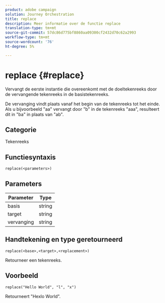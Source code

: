 ```yaml
---
product: adobe campaign
solution: Journey Orchestration
title: replace
description: Meer informatie over de functie replace
translation-type: tm+mt
source-git-commit: 57dc86d775bf8860aa09300cf2432d70c62a2993
workflow-type: tm+mt
source-wordcount: '76'
ht-degree: 5%

---
```



# replace {#replace}

Vervangt de eerste instantie die overeenkomt met de doeltekenreeks door de vervangende tekenreeks in de basistekenreeks.

De vervanging vindt plaats vanaf het begin van de tekenreeks tot het einde. Als u bijvoorbeeld &quot;aa&quot; vervangt door &quot;b&quot; in de tekenreeks &quot;aaa&quot;, resulteert dit in &quot;ba&quot; in plaats van &quot;ab&quot;.

## Categorie

Tekenreeks

## Functiesyntaxis

`replace(<parameters>)`

## Parameters

| Parameter | Type |
|-----------|--------------|
| basis | string |
| target | string |
| vervanging | string |

## Handtekening en type geretourneerd

`replace(<base>,<target>,<replacement>)`

Retourneer een tekenreeks.

## Voorbeeld

`replace("Hello World", "l", "x")`

Retourneert &quot;Hexlo World&quot;.
